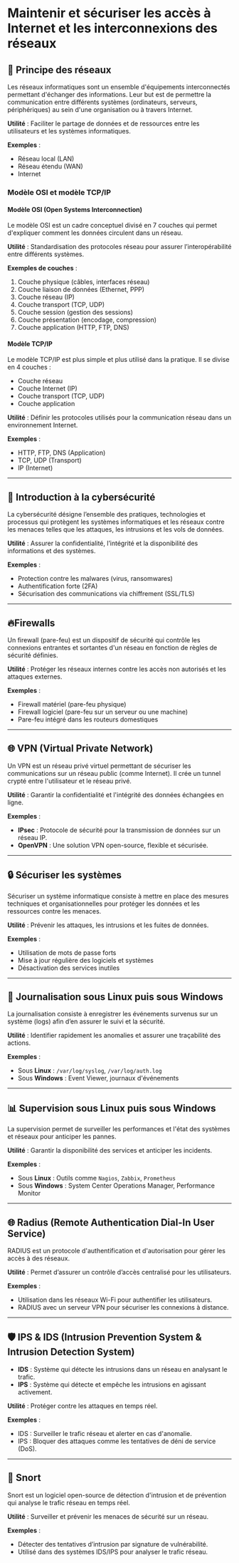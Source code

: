 # Maintenir et sécuriser les accès à Internet et les interconnexions des réseaux

## 📡 Principe des réseaux
Les réseaux informatiques sont un ensemble d'équipements interconnectés permettant d'échanger des informations. Leur but est de permettre la communication entre différents systèmes (ordinateurs, serveurs, périphériques) au sein d'une organisation ou à travers Internet.

**Utilité** : Faciliter le partage de données et de ressources entre les utilisateurs et les systèmes informatiques.

**Exemples** :
- Réseau local (LAN)
- Réseau étendu (WAN)
- Internet

### Modèle OSI et modèle TCP/IP

#### Modèle OSI (Open Systems Interconnection)
Le modèle OSI est un cadre conceptuel divisé en 7 couches qui permet d'expliquer comment les données circulent dans un réseau.

**Utilité** : Standardisation des protocoles réseau pour assurer l’interopérabilité entre différents systèmes.

**Exemples de couches** :
1. Couche physique (câbles, interfaces réseau)
2. Couche liaison de données (Ethernet, PPP)
3. Couche réseau (IP)
4. Couche transport (TCP, UDP)
5. Couche session (gestion des sessions)
6. Couche présentation (encodage, compression)
7. Couche application (HTTP, FTP, DNS)

#### Modèle TCP/IP
Le modèle TCP/IP est plus simple et plus utilisé dans la pratique. Il se divise en 4 couches :  
- Couche réseau
- Couche Internet (IP)
- Couche transport (TCP, UDP)
- Couche application

**Utilité** : Définir les protocoles utilisés pour la communication réseau dans un environnement Internet.

**Exemples** :
- HTTP, FTP, DNS (Application)
- TCP, UDP (Transport)
- IP (Internet)

---

## 🔐 Introduction à la cybersécurité

La cybersécurité désigne l’ensemble des pratiques, technologies et processus qui protègent les systèmes informatiques et les réseaux contre les menaces telles que les attaques, les intrusions et les vols de données.

**Utilité** : Assurer la confidentialité, l’intégrité et la disponibilité des informations et des systèmes.

**Exemples** :
- Protection contre les malwares (virus, ransomwares)
- Authentification forte (2FA)
- Sécurisation des communications via chiffrement (SSL/TLS)

---

## 🔥Firewalls

Un firewall (pare-feu) est un dispositif de sécurité qui contrôle les connexions entrantes et sortantes d'un réseau en fonction de règles de sécurité définies.

**Utilité** : Protéger les réseaux internes contre les accès non autorisés et les attaques externes.

**Exemples** :
- Firewall matériel (pare-feu physique)
- Firewall logiciel (pare-feu sur un serveur ou une machine)
- Pare-feu intégré dans les routeurs domestiques

---

## 🌐 VPN (Virtual Private Network)

Un VPN est un réseau privé virtuel permettant de sécuriser les communications sur un réseau public (comme Internet). Il crée un tunnel crypté entre l'utilisateur et le réseau privé.

**Utilité** : Garantir la confidentialité et l'intégrité des données échangées en ligne.

**Exemples** :
- **IPsec** : Protocole de sécurité pour la transmission de données sur un réseau IP.
- **OpenVPN** : Une solution VPN open-source, flexible et sécurisée.

---

## 🔒 Sécuriser les systèmes

Sécuriser un système informatique consiste à mettre en place des mesures techniques et organisationnelles pour protéger les données et les ressources contre les menaces.

**Utilité** : Prévenir les attaques, les intrusions et les fuites de données.

**Exemples** :
- Utilisation de mots de passe forts
- Mise à jour régulière des logiciels et systèmes
- Désactivation des services inutiles

---

## 📑 Journalisation sous Linux puis sous Windows

La journalisation consiste à enregistrer les événements survenus sur un système (logs) afin d’en assurer le suivi et la sécurité.

**Utilité** : Identifier rapidement les anomalies et assurer une traçabilité des actions.

**Exemples** :
- Sous **Linux** : `/var/log/syslog`, `/var/log/auth.log`
- Sous **Windows** : Event Viewer, journaux d'événements

---

## 📊 Supervision sous Linux puis sous Windows

La supervision permet de surveiller les performances et l'état des systèmes et réseaux pour anticiper les pannes.

**Utilité** : Garantir la disponibilité des services et anticiper les incidents.

**Exemples** :
- Sous **Linux** : Outils comme `Nagios`, `Zabbix`, `Prometheus`
- Sous **Windows** : System Center Operations Manager, Performance Monitor

---

## 🌐 Radius (Remote Authentication Dial-In User Service)

RADIUS est un protocole d'authentification et d'autorisation pour gérer les accès à des réseaux.

**Utilité** : Permet d’assurer un contrôle d’accès centralisé pour les utilisateurs.

**Exemples** :
- Utilisation dans les réseaux Wi-Fi pour authentifier les utilisateurs.
- RADIUS avec un serveur VPN pour sécuriser les connexions à distance.

---

## 🛡️ IPS & IDS (Intrusion Prevention System & Intrusion Detection System)

- **IDS** : Système qui détecte les intrusions dans un réseau en analysant le trafic.
- **IPS** : Système qui détecte et empêche les intrusions en agissant activement.

**Utilité** : Protéger contre les attaques en temps réel.

**Exemples** :
- IDS : Surveiller le trafic réseau et alerter en cas d'anomalie.
- IPS : Bloquer des attaques comme les tentatives de déni de service (DoS).

---

## 🧠 Snort

Snort est un logiciel open-source de détection d'intrusion et de prévention qui analyse le trafic réseau en temps réel.

**Utilité** : Surveiller et prévenir les menaces de sécurité sur un réseau.

**Exemples** :
- Détecter des tentatives d’intrusion par signature de vulnérabilité.
- Utilisé dans des systèmes IDS/IPS pour analyser le trafic réseau.
